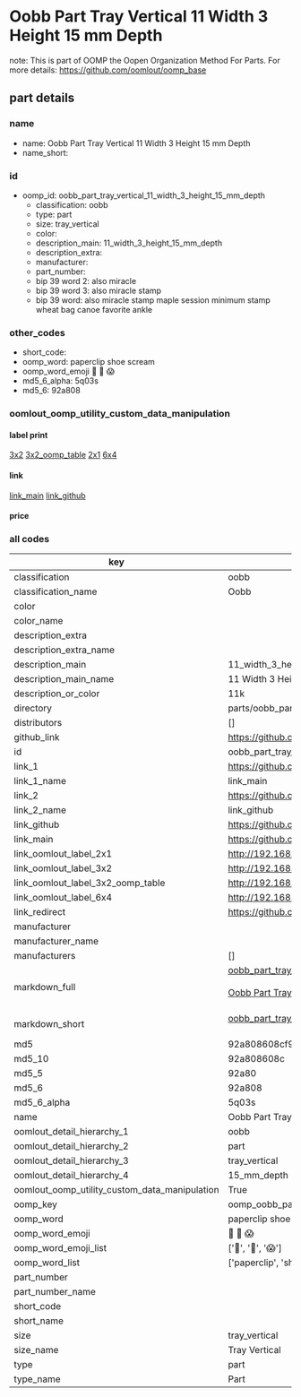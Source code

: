# Oobb Part Tray Vertical 11 Width 3 Height 15 mm Depth  

note: This is part of OOMP the Oopen Organization Method For Parts. For more details: https://github.com/oomlout/oomp_base

##  part details
  







### name
* name: Oobb Part Tray Vertical 11 Width 3 Height 15 mm Depth
* name_short: 
### id
* oomp_id: oobb_part_tray_vertical_11_width_3_height_15_mm_depth
  * classification: oobb
  * type: part
  * size: tray_vertical
  * color: 
  * description_main: 11_width_3_height_15_mm_depth
  * description_extra: 
  * manufacturer: 
  * part_number: 
  * bip 39 word 2: also miracle
  * bip 39 word 3: also miracle stamp
  * bip 39 word: also miracle stamp maple session minimum stamp wheat bag canoe favorite ankle

### other_codes
* short_code: 
* oomp_word: paperclip shoe scream
* oomp_word_emoji :paperclip: :shoe: :scream:
* md5_6_alpha: 5q03s
* md5_6: 92a808






### oomlout_oomp_utility_custom_data_manipulation
#### label print
[3x2](http://192.168.1.245:1112/?label=oomp%205q03s)
[3x2_oomp_table](http://192.168.1.108:1112/?label=oomp%205q03s)
[2x1](http://192.168.1.242:1112/?label=oomp%205q03s)
[6x4](http://192.168.1.55:1112/?label=oomp%205q03s)    

#### link

[link_main](https://github.com/oomlout/oomlout_oomp_version_1_messy/tree/main/parts/oobb_part_tray_vertical_11_width_3_height_15_mm_depth) [link_github](https://github.com/oomlout/oomlout_oomp_version_1_messy/tree/main/parts/oobb_part_tray_vertical_11_width_3_height_15_mm_depth)                             

#### price







### all codes 
| key | value |  
| --- | --- |  
| classification | oobb |  
| classification_name | Oobb |  
| color |  |  
| color_name |  |  
| description_extra |  |  
| description_extra_name |  |  
| description_main | 11_width_3_height_15_mm_depth |  
| description_main_name | 11 Width 3 Height 15 mm Depth |  
| description_or_color | 11k |  
| directory | parts/oobb_part_tray_vertical_11_width_3_height_15_mm_depth |  
| distributors | [] |  
| github_link | https://github.com/oomlout/oomlout_oomp_part_src/tree/main/parts/oobb_part_tray_vertical_11_width_3_height_15_mm_depth |  
| id | oobb_part_tray_vertical_11_width_3_height_15_mm_depth |  
| link_1 | https://github.com/oomlout/oomlout_oomp_version_1_messy/tree/main/parts/oobb_part_tray_vertical_11_width_3_height_15_mm_depth |  
| link_1_name | link_main |  
| link_2 | https://github.com/oomlout/oomlout_oomp_version_1_messy/tree/main/parts/oobb_part_tray_vertical_11_width_3_height_15_mm_depth |  
| link_2_name | link_github |  
| link_github | https://github.com/oomlout/oomlout_oomp_version_1_messy/tree/main/parts/oobb_part_tray_vertical_11_width_3_height_15_mm_depth |  
| link_main | https://github.com/oomlout/oomlout_oomp_version_1_messy/tree/main/parts/oobb_part_tray_vertical_11_width_3_height_15_mm_depth |  
| link_oomlout_label_2x1 | http://192.168.1.242:1112/?label=oomp%205q03s |  
| link_oomlout_label_3x2 | http://192.168.1.245:1112/?label=oomp%205q03s |  
| link_oomlout_label_3x2_oomp_table | http://192.168.1.108:1112/?label=oomp%205q03s |  
| link_oomlout_label_6x4 | http://192.168.1.55:1112/?label=oomp%205q03s |  
| link_redirect | https://github.com/oomlout/oomlout_oomp_version_1_messy/tree/main/parts/oobb_part_tray_vertical_11_width_3_height_15_mm_depth |  
| manufacturer |  |  
| manufacturer_name |  |  
| manufacturers | [] |  
| markdown_full | [oobb_part_tray_vertical_11_width_3_height_15_mm_depth](none)<br>[](none)<br>[Oobb Part Tray Vertical 11 Width 3 Height 15 Mm Depth](none)<br><br> |  
| markdown_short | [oobb_part_tray_vertical_11_width_3_height_15_mm_depth](none)<br><br> |  
| md5 | 92a808608cf9fa8e34622879a8e3583a |  
| md5_10 | 92a808608c |  
| md5_5 | 92a80 |  
| md5_6 | 92a808 |  
| md5_6_alpha | 5q03s |  
| name | Oobb Part Tray Vertical 11 Width 3 Height 15 mm Depth |  
| oomlout_detail_hierarchy_1 | oobb |  
| oomlout_detail_hierarchy_2 | part |  
| oomlout_detail_hierarchy_3 | tray_vertical |  
| oomlout_detail_hierarchy_4 | 15_mm_depth |  
| oomlout_oomp_utility_custom_data_manipulation | True |  
| oomp_key | oomp_oobb_part_tray_vertical_11_width_3_height_15_mm_depth |  
| oomp_word | paperclip shoe scream |  
| oomp_word_emoji | :paperclip: :shoe: :scream: |  
| oomp_word_emoji_list | [':paperclip:', ':shoe:', ':scream:'] |  
| oomp_word_list | ['paperclip', 'shoe', 'scream'] |  
| part_number |  |  
| part_number_name |  |  
| short_code |  |  
| short_name |  |  
| size | tray_vertical |  
| size_name | Tray Vertical |  
| type | part |  
| type_name | Part |  
